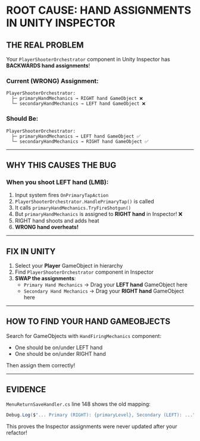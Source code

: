 # ROOT CAUSE: HAND ASSIGNMENTS IN UNITY INSPECTOR

## THE REAL PROBLEM

Your `PlayerShooterOrchestrator` component in Unity Inspector has **BACKWARDS hand assignments**!

### Current (WRONG) Assignment:
```
PlayerShooterOrchestrator:
  ├─ primaryHandMechanics → RIGHT hand GameObject ❌
  └─ secondaryHandMechanics → LEFT hand GameObject ❌
```

### Should Be:
```
PlayerShooterOrchestrator:
  ├─ primaryHandMechanics → LEFT hand GameObject ✅
  └─ secondaryHandMechanics → RIGHT hand GameObject ✅
```

---

## WHY THIS CAUSES THE BUG

### When you shoot LEFT hand (LMB):
1. Input system fires `OnPrimaryTapAction`
2. `PlayerShooterOrchestrator.HandlePrimaryTap()` is called
3. It calls `primaryHandMechanics.TryFireShotgun()`
4. But `primaryHandMechanics` is assigned to **RIGHT hand** in Inspector! ❌
5. RIGHT hand shoots and adds heat
6. **WRONG hand overheats!**

---

## FIX IN UNITY

1. Select your **Player** GameObject in hierarchy
2. Find `PlayerShooterOrchestrator` component in Inspector
3. **SWAP the assignments**:
   - `Primary Hand Mechanics` → Drag your **LEFT hand** GameObject here
   - `Secondary Hand Mechanics` → Drag your **RIGHT hand** GameObject here

---

## HOW TO FIND YOUR HAND GAMEOBJECTS

Search for GameObjects with `HandFiringMechanics` component:
- One should be on/under LEFT hand
- One should be on/under RIGHT hand

Then assign them correctly!

---

## EVIDENCE

`MenuReturnSaveHandler.cs` line 148 shows the old mapping:
```csharp
Debug.Log($"... Primary (RIGHT): {primaryLevel}, Secondary (LEFT): ...");
```

This proves the Inspector assignments were never updated after your refactor!

